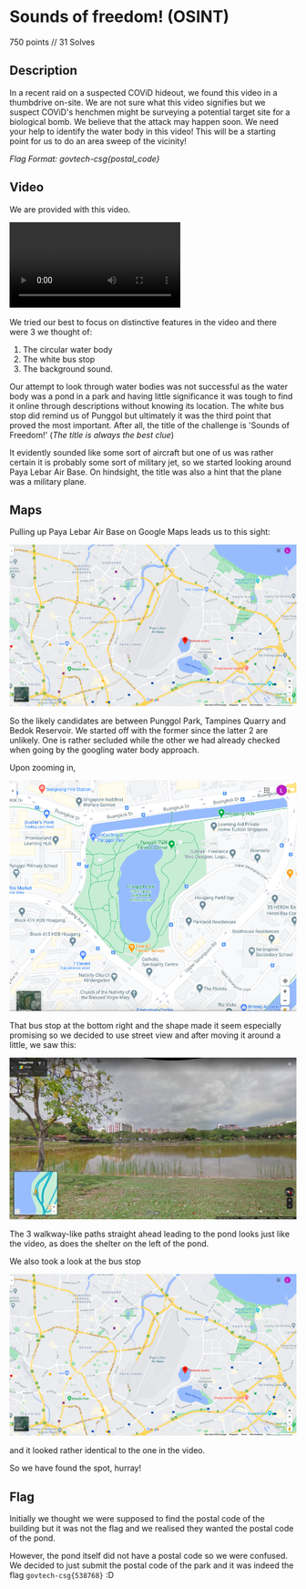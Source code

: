 # Sounds of freedom! (OSINT)

750 points // 31 Solves

## Description

In a recent raid on a suspected COViD hideout, we found this video in a thumbdrive on-site. We are not sure what this video signifies but we suspect COViD's henchmen might be surveying a potential target site for a biological bomb. We believe that the attack may happen soon. We need your help to identify the water body in this video! This will be a starting point for us to do an area sweep of the vicinity! 

*Flag Format: govtech-csg{postal_code}* 



## Video

We are provided with this video.

<video src="osint-challenge-7-compressed.mp4"></video>



We tried our best to focus on distinctive features in the video and there were 3 we thought of:

1. The circular water body
2. The white bus stop
3. The background sound.



Our attempt to look through water bodies was not successful as the water body was a pond in a park and having little significance it was tough to find it online through descriptions without knowing its location. The white bus stop did remind us of Punggol but ultimately it was the third point that proved the most important. After all, the title of the challenge is 'Sounds of Freedom!' (*The title is always the best clue*)



It evidently sounded like some sort of aircraft but one of us was rather certain it is probably some sort of military jet, so we started looking around Paya Lebar Air Base. On hindsight, the title was also a hint that the plane was a military plane.



## Maps

Pulling up Paya Lebar Air Base on Google Maps leads us to this sight:

![](1.png)

So the likely candidates are between Punggol Park, Tampines Quarry and Bedok Reservoir. We started off with the former since the latter 2 are unlikely. One is rather secluded while the other we had already checked when going by the googling water body approach.

Upon zooming in, 

![](2.png)

That bus stop at the bottom right and the shape made it seem especially promising so we decided to use street view and after moving it around a little, we saw this:

![](3.png)

The 3 walkway-like paths straight ahead leading to the pond looks just like the video, as does the shelter on the left of the pond.

We also took a look at the bus stop

![](1.png)

 and it looked rather identical to the one in the video.



So we have found the spot, hurray!



## Flag

Initially we thought we were supposed to find the postal code of the building but it was not the flag and we realised they wanted the postal code of the pond.

However, the pond itself did not have a postal code so we were confused. We decided to just submit the postal code of the park and it was indeed the flag `govtech-csg{538768}` :D

